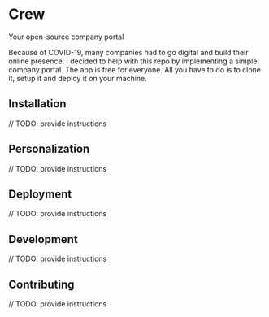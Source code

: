 # Crew

Your open-source company portal

Because of COVID-19, many companies had to go digital and build their online presence. I decided to help with this repo by implementing a simple company portal. The app is free for everyone. All you have to do is to clone it, setup it and deploy it on your machine.

## Installation

// TODO: provide instructions

## Personalization

// TODO: provide instructions

## Deployment

// TODO: provide instructions

## Development

// TODO: provide instructions

## Contributing

// TODO: provide instructions

